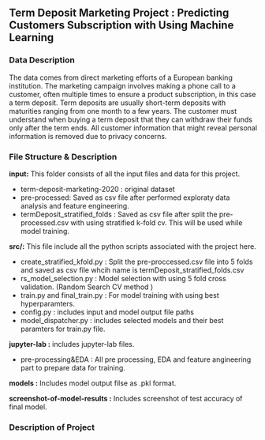 ## Term Deposit Marketing Project : Predicting Customers Subscription with Using Machine Learning 

### Data Description 

The data comes from direct marketing efforts of a European banking institution. The marketing campaign involves making a phone call to a customer, often multiple times to ensure a product subscription, in this case a term deposit. Term deposits are usually short-term deposits with maturities ranging from one month to a few years. The customer must understand when buying a term deposit that they can withdraw their funds only after the term ends. All customer information that might reveal personal information is removed due to privacy concerns.

### File Structure & Description

**input:**  This folder consists of all the input files and data for this project.

- term-deposit-marketing-2020 : original dataset
- pre-processed: Saved as csv file after performed exploraty data analysis and feature engineering.
- termDeposit_stratified_folds : Saved as csv file after split the pre-processed.csv with using stratified k-fold cv. This will be used while model training.

**src/:** This file include all the python scripts associated with the project here.

- create_stratified_kfold.py : Split the pre-proccessed.csv file into 5 folds and saved as csv file whcih name is termDeposit_stratified_folds.csv
- rs_model_selection.py : Model selection with using 5 fold cross validation. (Random Search CV method )
- train.py and final_train.py : For model training with using best hyperparamters.
- config.py : includes input and model output file paths
- model_dispatcher.py : includes selected models and their best paramters for train.py file. 

**jupyter-lab :** includes jupyter-lab files.

- pre-processing&EDA : All pre processing, EDA and feature angineering part to prepare data for training.

**models :** Includes model output filse as .pkl format.

**screenshot-of-model-results :** Includes screenshot of test accuracy of final model.

### Description of Project 

